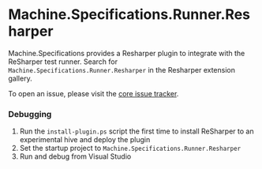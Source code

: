 # Machine.Specifications.Runner.Resharper
Machine.Specifications provides a Resharper plugin to integrate with the ReSharper test runner. Search for `Machine.Specifications.Runner.Resharper` in the Resharper extension gallery.

To open an issue, please visit the [core issue tracker](https://github.com/machine/machine.specifications/issues).

### Debugging

1) Run the `install-plugin.ps` script the first time to install ReSharper to an experimental hive and deploy the plugin
2) Set the startup project to `Machine.Specifications.Runner.Resharper`
3) Run and debug from Visual Studio
